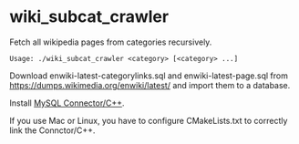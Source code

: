 # wiki_subcat_crawler
Fetch all wikipedia pages from categories recursively.
```console
Usage: ./wiki_subcat_crawler <category> [<category> ...]
```
Download enwiki-latest-categorylinks.sql and enwiki-latest-page.sql from https://dumps.wikimedia.org/enwiki/latest/ and import them to a database.

Install [MySQL Connector/C++](https://github.com/mysql/mysql-connector-cpp).

If you use Mac or Linux, you have to configure CMakeLists.txt to correctly link the Connctor/C++.
